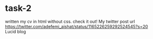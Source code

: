 # task-2
written my cv in html without css. check it out!
My twitter post url
https://twitter.com/adefemi_aishat/status/1165226259292524545?s=20
Lucid blog
<!-- https://lucid.blog/adefemiaishat.aa/posts